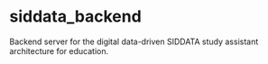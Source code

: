 # siddata_backend
Backend server for the digital data-driven SIDDATA study assistant architecture for education.
